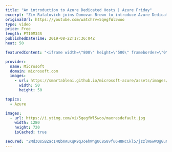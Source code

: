 ```yaml
---
title: "An introduction to Azure Dedicated Hosts | Azure Friday"
excerpt: "Ziv Rafalovich joins Donovan Brown to introduce Azure Dedicated Host, which is a service that provides physical servers - able to host one or more virtual machines - dedicated to one Azure subscription.  Dedicated hosts are the same physical servers used in our data centers, provided as a resource. You"
originalUrl: https://youtube.com/watch?v=5qegfWl5woo
type: video
price: Free
length: PT10M34S
publishedDateTime: 2019-08-22T17:36:04Z
heat: 50

featuredContent: "<iframe width=\"800\" height=\"500\" frameborder=\"0\" src=\"https://www.youtube.com/embed/5qegfWl5woo\" allow=\"accelerometer; autoplay; encrypted-media; gyroscope; picture-in-picture\" allowfullscreen></iframe>"

provider:
  name: Microsoft
  domain: microsoft.com
  images:
    - url: https://smartableai.github.io/microsoft-azure/assets/images/organizations/microsoft.com-50x50.jpg
      width: 50
      height: 50

topics:
  - Azure

images:
  - url: https://i.ytimg.com/vi/5qegfWl5woo/maxresdefault.jpg
    width: 1280
    height: 720
    isCached: true

secured: "2Md3Qs5BZacI4QbmAuKqR9qJoehWngUC8S8vfu6H8NcCkl5/jzzlW6wWQgGuC9fYy6VRKOmX8aClhrbeo9I97/s6uzyQsmK+SDZmUbYNYkJzq8ZYdpPqWGj+MsFDOBapNAXqVWntK34hQxltXJAKfWov73p3vSB17mMx6VKkgnTysiCLs7PbPoPV1J6UEJdVXBgjc5PikRMrlrzx3QJ9WXHuj7GOpDdE9UGBdT8Wzbzd6VGhLHXvj/8S4xmbQoJaYaHUkj35yxbwEfjJT35WzY62/XIUB4OHg0twZPYiG9rAHw5kVV4FaeC8Jt3FNtpDGS/HI8gqdJeWyyi9S7A93Q/J4D8Jd6BbyKF+fCA9vjJCrGX5gikObgAm/0jZwLRakaVQjV9cXG9sJ8HPXE/X9CVQToefjtpMx3JJrmRSFvU=;Hbwko7pOi3bBvzA2ujB1lQ=="
---
```


